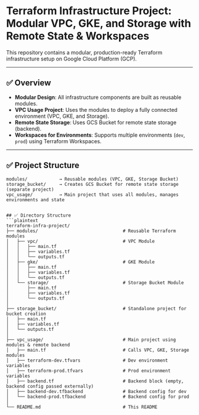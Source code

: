 # Terraform Infrastructure Project: Modular VPC, GKE, and Storage with Remote State & Workspaces

This repository contains a modular, production-ready Terraform infrastructure setup on Google Cloud Platform (GCP).

---

## ✅ Overview
- **Modular Design**: All infrastructure components are built as reusable modules.
- **VPC Usage Project**: Uses the modules to deploy a fully connected environment (VPC, GKE, and Storage).
- **Remote State Storage**: Uses GCS Bucket for remote state storage (backend).
- **Workspaces for Environments**: Supports multiple environments (`dev`, `prod`) using Terraform Workspaces.

---

## ✅ Project Structure
```plaintext
modules/            → Reusable modules (VPC, GKE, Storage Bucket)
storage_bucket/     → Creates GCS Bucket for remote state storage (separate project)
vpc_usage/          → Main project that uses all modules, manages environments and state


## ✅ Directory Structure
```plaintext
terraform-infra-project/
├── modules/                                # Reusable Terraform modules
│   ├── vpc/                                # VPC Module
│   │   ├── main.tf
│   │   ├── variables.tf
│   │   └── outputs.tf
│   ├── gke/                                # GKE Module
│   │   ├── main.tf
│   │   ├── variables.tf
│   │   └── outputs.tf
│   └── storage/                            # Storage Bucket Module
│       ├── main.tf
│       ├── variables.tf
│       └── outputs.tf
│
├── storage_bucket/                         # Standalone project for bucket creation
│   ├── main.tf
│   ├── variables.tf
│   └── outputs.tf
│
├── vpc_usage/                              # Main project using modules & remote backend
│   ├── main.tf                             # Calls VPC, GKE, Storage modules
│   ├── terraform-dev.tfvars                # Dev environment variables
│   ├── terraform-prod.tfvars               # Prod environment variables
│   ├── backend.tf                          # Backend block (empty, backend config passed externally)
│   ├── backend-dev.tfbackend               # Backend config for dev
│   └── backend-prod.tfbackend              # Backend config for prod
│
└── README.md                               # This README


